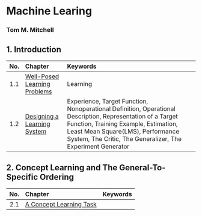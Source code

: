 # Machine Learing
### Tom M. Mitchell

## 1. Introduction
|No.|Chapter|Keywords|
|:-:|:------|:-------|
|1.1|[Well-Posed Learning Problems](./ch01/01/note.md)|Learning|
|1.2|[Designing a Learning System](./ch01/02/note.md)|Experience, Target Function, Nonoperational Definition, Operational Description, Representation of a Target Function, Training Example, Estimation, Least Mean Square(LMS), Performance System, The Critic, The Generalizer, The Experiment Generator|


## 2. Concept Learning and The General-To-Specific Ordering
|No.|Chapter|Keywords|
|:-:|:------|:-------|
|2.1|[A Concept Learning Task](./ch02/02/note.md)||